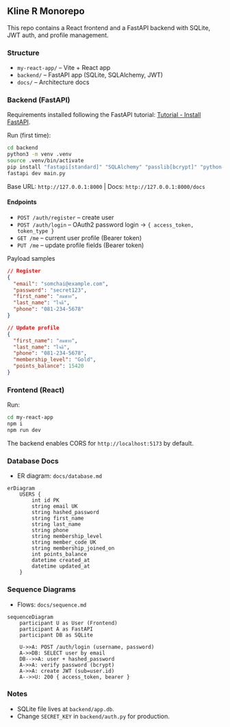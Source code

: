 ## Kline R Monorepo

This repo contains a React frontend and a FastAPI backend with SQLite, JWT auth, and profile management.

### Structure
- `my-react-app/` – Vite + React app
- `backend/` – FastAPI app (SQLite, SQLAlchemy, JWT)
- `docs/` – Architecture docs

### Backend (FastAPI)
Requirements installed following the FastAPI tutorial: [Tutorial - Install FastAPI](https://fastapi.tiangolo.com/tutorial/#install-fastapi).

Run (first time):
```bash
cd backend
python3 -m venv .venv
source .venv/bin/activate
pip install "fastapi[standard]" "SQLAlchemy" "passlib[bcrypt]" "python-jose[cryptography]" "alembic"
fastapi dev main.py
```

Base URL: `http://127.0.0.1:8000`  |  Docs: `http://127.0.0.1:8000/docs`

#### Endpoints
- `POST /auth/register` – create user
- `POST /auth/login` – OAuth2 password login → `{ access_token, token_type }`
- `GET /me` – current user profile (Bearer token)
- `PUT /me` – update profile fields (Bearer token)

Payload samples
```json
// Register
{
  "email": "somchai@example.com",
  "password": "secret123",
  "first_name": "สมชาย",
  "last_name": "ใจดี",
  "phone": "081-234-5678"
}
```
```json
// Update profile
{
  "first_name": "สมชาย",
  "last_name": "ใจดี",
  "phone": "081-234-5678",
  "membership_level": "Gold",
  "points_balance": 15420
}
```

### Frontend (React)
Run:
```bash
cd my-react-app
npm i
npm run dev
```
The backend enables CORS for `http://localhost:5173` by default.

### Database Docs
- ER diagram: `docs/database.md`
```mermaid
erDiagram
    USERS {
        int id PK
        string email UK
        string hashed_password
        string first_name
        string last_name
        string phone
        string membership_level
        string member_code UK
        string membership_joined_on
        int points_balance
        datetime created_at
        datetime updated_at
    }
```

### Sequence Diagrams
- Flows: `docs/sequence.md`
```mermaid
sequenceDiagram
    participant U as User (Frontend)
    participant A as FastAPI
    participant DB as SQLite

    U->>A: POST /auth/login (username, password)
    A->>DB: SELECT user by email
    DB-->>A: user + hashed_password
    A->>A: verify password (bcrypt)
    A->>A: create JWT (sub=user.id)
    A-->>U: 200 { access_token, bearer }
```

### Notes
- SQLite file lives at `backend/app.db`.
- Change `SECRET_KEY` in `backend/auth.py` for production.


